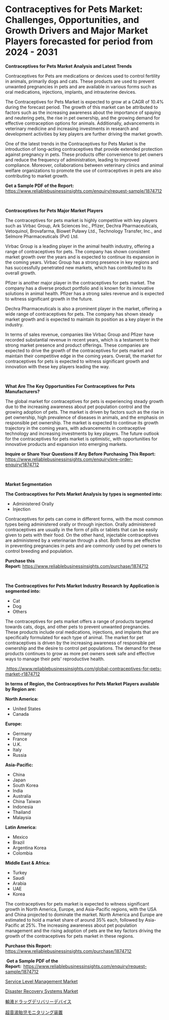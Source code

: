 <p><h1>Contraceptives for Pets Market: Challenges, Opportunities, and Growth Drivers and Major Market Players forecasted for period from 2024 - 2031</h1></p><p><strong>Contraceptives for Pets Market Analysis and Latest Trends</strong></p>
<p><p>Contraceptives for Pets are medications or devices used to control fertility in animals, primarily dogs and cats. These products are used to prevent unwanted pregnancies in pets and are available in various forms such as oral medications, injections, implants, and intrauterine devices.</p><p>The Contraceptives for Pets Market is expected to grow at a CAGR of 10.4% during the forecast period. The growth of this market can be attributed to factors such as the increasing awareness about the importance of spaying and neutering pets, the rise in pet ownership, and the growing demand for effective contraception options for animals. Additionally, advancements in veterinary medicine and increasing investments in research and development activities by key players are further driving the market growth.</p><p>One of the latest trends in the Contraceptives for Pets Market is the introduction of long-acting contraceptives that provide extended protection against pregnancy in pets. These products offer convenience to pet owners and reduce the frequency of administration, leading to improved compliance. Moreover, collaborations between veterinary clinics and animal welfare organizations to promote the use of contraceptives in pets are also contributing to market growth.</p></p>
<p><strong>Get a Sample PDF of the Report:&nbsp;</strong> <a href="https://www.reliablebusinessinsights.com/enquiry/request-sample/1874712">https://www.reliablebusinessinsights.com/enquiry/request-sample/1874712</a></p>
<p>&nbsp;</p>
<p><strong>Contraceptives for Pets Major Market Players</strong></p>
<p><p>The contraceptives for pets market is highly competitive with key players such as Virbac Group, Ark Sciences Inc., Pfizer, Dechra Pharmaceuticals, Vetoquinol, Brovafarma, Biowet Puławy Ltd., Technology Transfer, Inc., and Selmore Pharmaceuticals (Pvt) Ltd. </p><p>Virbac Group is a leading player in the animal health industry, offering a range of contraceptives for pets. The company has shown consistent market growth over the years and is expected to continue its expansion in the coming years. Virbac Group has a strong presence in key regions and has successfully penetrated new markets, which has contributed to its overall growth.</p><p>Pfizer is another major player in the contraceptives for pets market. The company has a diverse product portfolio and is known for its innovative solutions in animal health. Pfizer has a strong sales revenue and is expected to witness significant growth in the future.</p><p>Dechra Pharmaceuticals is also a prominent player in the market, offering a wide range of contraceptives for pets. The company has shown steady market growth and is expected to maintain its position as a key player in the industry.</p><p>In terms of sales revenue, companies like Virbac Group and Pfizer have recorded substantial revenue in recent years, which is a testament to their strong market presence and product offerings. These companies are expected to drive the growth of the contraceptives for pets market and maintain their competitive edge in the coming years. Overall, the market for contraceptives for pets is expected to witness significant growth and innovation with these key players leading the way.</p></p>
<p>&nbsp;</p>
<p><strong>What Are The Key Opportunities For Contraceptives for Pets Manufacturers?</strong></p>
<p><p>The global market for contraceptives for pets is experiencing steady growth due to the increasing awareness about pet population control and the growing adoption of pets. The market is driven by factors such as the rise in pet ownership, high prevalence of diseases in animals, and the emphasis on responsible pet ownership. The market is expected to continue its growth trajectory in the coming years, with advancements in contraceptive technology and increasing investments by key players. The future outlook for the contraceptives for pets market is optimistic, with opportunities for innovative products and expansion into emerging markets.</p></p>
<p><strong>Inquire or Share Your Questions If Any Before Purchasing This Report:</strong> <a href="https://www.reliablebusinessinsights.com/enquiry/pre-order-enquiry/1874712">https://www.reliablebusinessinsights.com/enquiry/pre-order-enquiry/1874712</a></p>
<p>&nbsp;</p>
<p><strong>Market Segmentation</strong></p>
<p><strong>The Contraceptives for Pets Market Analysis by types is segmented into:</strong></p>
<p><ul><li>Administered Orally</li><li>Injection</li></ul></p>
<p><p>Contraceptives for pets can come in different forms, with the most common types being administered orally or through injection. Orally administered contraceptives are usually in the form of pills or tablets that can be easily given to pets with their food. On the other hand, injectable contraceptives are administered by a veterinarian through a shot. Both forms are effective in preventing pregnancies in pets and are commonly used by pet owners to control breeding and population.</p></p>
<p><strong>Purchase this Report:&nbsp;</strong><a href="https://www.reliablebusinessinsights.com/purchase/1874712">https://www.reliablebusinessinsights.com/purchase/1874712</a></p>
<p>&nbsp;</p>
<p><strong>The Contraceptives for Pets Market Industry Research by Application is segmented into:</strong></p>
<p><ul><li>Cat</li><li>Dog</li><li>Others</li></ul></p>
<p><p>The contraceptives for pets market offers a range of products targeted towards cats, dogs, and other pets to prevent unwanted pregnancies. These products include oral medications, injections, and implants that are specifically formulated for each type of animal. The market for pet contraceptives is driven by the increasing awareness of responsible pet ownership and the desire to control pet populations. The demand for these products continues to grow as more pet owners seek safe and effective ways to manage their pets' reproductive health.</p></p>
<p><a href="https://www.reliablebusinessinsights.com/global-contraceptives-for-pets-market-r1874712">&nbsp;https://www.reliablebusinessinsights.com/global-contraceptives-for-pets-market-r1874712</a></p>
<p><strong>In terms of Region, the Contraceptives for Pets Market Players available by Region are:</strong></p>
<p>
    <p> <strong> North America: </strong>
        <ul>
            <li>United States</li>
            <li>Canada</li>
        </ul>
        </p> 
    <p> <strong> Europe: </strong>
        <ul>
            <li>Germany</li>
            <li>France</li>
            <li>U.K.</li>
            <li>Italy</li>
            <li>Russia</li>
        </ul>
        </p> 
    <p> <strong> Asia-Pacific: </strong>
        <ul>
            <li>China</li>
            <li>Japan</li>
            <li>South Korea</li>
            <li>India</li>
            <li>Australia</li>
            <li>China Taiwan</li>
            <li>Indonesia</li>
            <li>Thailand</li>
            <li>Malaysia</li>
        </ul>
        </p> 
    <p> <strong> Latin America: </strong>
        <ul>
            <li>Mexico</li>
            <li>Brazil</li>
            <li>Argentina Korea</li>
            <li>Colombia</li>
        </ul>
        </p> 
    <p> <strong> Middle East & Africa: </strong>
        <ul>
            <li>Turkey</li>
            <li>Saudi</li>
            <li>Arabia</li>
            <li>UAE</li>
            <li>Korea</li>
        </ul>
    </p>
    </p>
<p><p>The contraceptives for pets market is expected to witness significant growth in North America, Europe, and Asia-Pacific regions, with the USA and China projected to dominate the market. North America and Europe are estimated to hold a market share of around 35% each, followed by Asia-Pacific at 25%. The increasing awareness about pet population management and the rising adoption of pets are the key factors driving the growth of the contraceptives for pets market in these regions.</p></p>
<p><strong>Purchase this Report: </strong><a href="https://www.reliablebusinessinsights.com/purchase/1874712">https://www.reliablebusinessinsights.com/purchase/1874712</a></p>
<p>&nbsp;<strong>Get a Sample PDF of the Report:&nbsp;&nbsp;</strong><a href="https://www.reliablebusinessinsights.com/enquiry/request-sample/1874712">https://www.reliablebusinessinsights.com/enquiry/request-sample/1874712</a></p>
<p><strong></strong></p>
<p><p><a href="https://github.com/fauzi1101fauzi/Market-Research-Report-List-1/blob/main/service-level-management-market.md">Service Level Management Market</a></p><p><a href="https://github.com/isharif044/Market-Research-Report-List-1/blob/main/disaster-recovery-systems-market.md">Disaster Recovery Systems Market</a></p><p><a href="https://github.com/Fatimaklein1/Market-Research-Report-List-2/blob/main/7007847179317.md">輸液ドラッグデリバリーデバイス</a></p><p><a href="https://github.com/CloydAbbott2023/Market-Research-Report-List-2/blob/main/7719337179316.md">超音波胎児モニタリング装置</a></p></p>